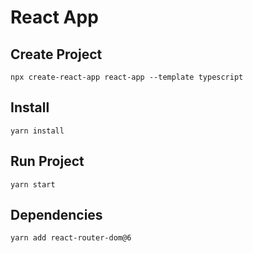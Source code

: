 # React App

## Create Project

```shell
npx create-react-app react-app --template typescript
```

## Install

```shell
yarn install
```

## Run Project

```shell
yarn start
```

## Dependencies

```shell
yarn add react-router-dom@6
```